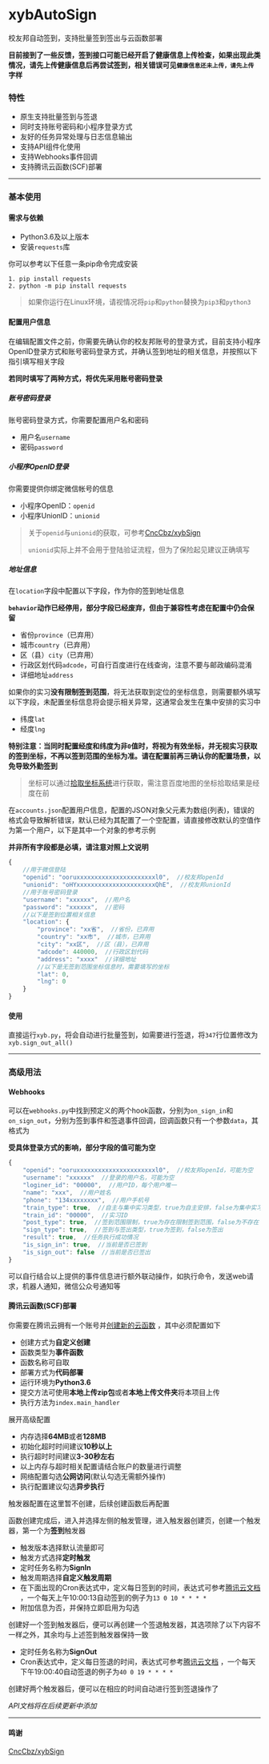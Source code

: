 # xybAutoSign
校友邦自动签到，支持批量签到签出与云函数部署

**目前接到了一些反馈，签到接口可能已经开启了健康信息上传检查，如果出现此类情况，请先上传健康信息后再尝试签到，相关错误可见`健康信息还未上传，请先上传`字样**

### 特性

- 原生支持批量签到与签退
- 同时支持账号密码和小程序登录方式
- 友好的任务异常处理与日志信息输出
- 支持API组件化使用
- 支持Webhooks事件回调
- 支持腾讯云函数(SCF)部署

-----

### 基本使用

#### 需求与依赖

- Python3.6及以上版本
- 安装`requests`库

你可以参考以下任意一条pip命令完成安装

```
1. pip install requests
2. python -m pip install requests
```

> 如果你运行在Linux环境，请视情况将`pip`和`python`替换为`pip3`和`python3`

#### 配置用户信息

在编辑配置文件之前，你需要先确认你的校友邦账号的登录方式，目前支持小程序OpenID登录方式和账号密码登录方式，并确认签到地址的相关信息，并按照以下指引填写相关字段

**若同时填写了两种方式，将优先采用账号密码登录**

##### 账号密码登录

账号密码登录方式，你需要配置用户名和密码

- 用户名`username`
- 密码`password`

##### 小程序OpenID登录

你需要提供你绑定微信帐号的信息

- 小程序OpenID：`openid`
- 小程序UnionID：`unionid`

> 关于`openid`与`unionid`的获取，可参考[CncCbz/xybSign](https://github.com/CncCbz/xybSign/blob/main/README.md)
>
> `unionid`实际上并不会用于登陆验证流程，但为了保险起见建议正确填写

##### 地址信息

在`location`字段中配置以下字段，作为你的签到地址信息

**`behavior`动作已经停用，部分字段已经废弃，但由于兼容性考虑在配置中仍会保留**

- 省份`province`（已弃用）
- 城市`country`（已弃用）
- 区（县）`city`（已弃用）
- 行政区划代码`adcode`，可自行百度进行在线查询，注意不要与邮政编码混淆
- 详细地址`address`

如果你的实习**没有限制签到范围**，将无法获取到定位的坐标信息，则需要额外填写以下字段，未配置坐标信息将会提示相关异常，这通常会发生在集中安排的实习中

- 纬度`lat`
- 经度`lng`

**特别注意：当同时配置经度和纬度为非`0`值时，将视为有效坐标，并无视实习获取的签到坐标，不再以签到范围的坐标为准。请在配置前再三确认你的配置场景，以免导致外勤签到**

> 坐标可以通过[拾取坐标系统](https://api.map.baidu.com/lbsapi/getpoint/index.html)进行获取，需注意百度地图的坐标拾取结果是经度在前

在`accounts.json`配置用户信息，配置的JSON对象父元素为数组(列表)，错误的格式会导致解析错误，默认已经为其配置了一个空配置，请直接修改默认的空值作为第一个用户，以下是其中一个对象的参考示例

**并非所有字段都是必填，请注意对照上文说明**

```javascript
{
    //用于微信登陆
    "openid": "ooruxxxxxxxxxxxxxxxxxxxxxxl0",  //校友邦openId
    "unionid": "oHYxxxxxxxxxxxxxxxxxxxxxxQhE",  //校友邦unionId
    //用于账号密码登录
    "username": "xxxxxx",  //用户名
    "password": "xxxxxx",  //密码
    //以下是签到位置相关信息
    "location": {
        "province": "xx省",  //省份，已弃用
        "country": "xx市",  //城市，已弃用
        "city": "xx区",  //区（县），已弃用
        "adcode": 440000,  //行政区划代码
        "address": "xxxx"  //详细地址
        //以下是无签到范围坐标信息时，需要填写的坐标
        "lat": 0,
        "lng": 0
    }
}
```

#### 使用

直接运行`xyb.py`，将会自动进行批量签到，如需要进行签退，将`347`行位置修改为`xyb.sign_out_all()`

-----

### 高级用法

#### Webhooks

可以在`webhooks.py`中找到预定义的两个hook函数，分别为`on_sign_in`和`on_sign_out`，分别为签到事件和签退事件回调，回调函数只有一个参数`data`，其格式为

**受具体登录方式的影响，部分字段的值可能为空**

```javascript
{
    "openid": "ooruxxxxxxxxxxxxxxxxxxxxxxl0",  //校友邦openId，可能为空
    "username": "xxxxxx"  //登录的用户名，可能为空
    "loginer_id": "00000",  //用户ID，每个用户唯一
    "name": "xxx",  //用户姓名
    "phone": "134xxxxxxxx",  //用户手机号
    "train_type": true,  //自主与集中实习类型，true为自主安排，false为集中实习
    "train_id": "00000",  //实习ID
    "post_type": true,  //签到范围限制，true为存在限制签到范围，false为不存在
    "sign_type": true,  //签到与签出类型，true为签到，false为签出
    "result": true,  //任务执行成功情况
    "is_sign_in": true,  //当前是否已签到
    "is_sign_out": false  //当前是否已签出
}
```

可以自行结合以上提供的事件信息进行额外联动操作，如执行命令，发送web请求，机器人通知，微信公众号通知等

#### 腾讯云函数(SCF)部署

你需要在腾讯云拥有一个账号并[创建新的云函数](https://console.cloud.tencent.com/scf/list-create) ，其中必须配置如下

- 创建方式为**自定义创建**
- 函数类型为**事件函数**
- 函数名称可自取
- 部署方式为**代码部署**
- 运行环境为**Python3.6**
- 提交方法可使用**本地上传zip包**或者**本地上传文件夹**将本项目上传
- 执行方法为`index.main_handler`

展开高级配置

- 内存选择**64MB**或者**128MB**
- 初始化超时时间建议**10秒以上**
- 执行超时时间建议**3-30秒左右**
- 以上内存与超时相关配置请结合账户的数量进行调整
- 网络配置勾选**公网访问**(默认勾选无需额外操作)
- 执行配置建议勾选**异步执行**

触发器配置在这里暂不创建，后续创建函数后再配置

函数创建完成后，进入并选择左侧的触发管理，进入触发器创建页，创建一个触发器，第一个为**签到**触发器

- 触发版本选择默认流量即可
- 触发方式选择**定时触发**
- 定时任务名称为**SignIn**
- 触发周期选择**自定义触发周期**
- 在下面出现的Cron表达式中，定义每日签到的时间，表达式可参考[腾讯云文档](https://cloud.tencent.com/document/product/583/9708) ，一个每天上午10:00:13自动签到的例子为`13 0 10 * * * *`
- 附加信息为否，并保持立即启用为勾选

创建好一个签到触发器后，便可以再创建一个签退触发器，其选项除了以下内容不一样之外，其余均与上述签到触发器保持一致

- 定时任务名称为**SignOut**
- Cron表达式中，定义每日签退的时间，表达式可参考[腾讯云文档](https://cloud.tencent.com/document/product/583/9708) ，一个每天下午19:00:40自动签退的例子为`40 0 19 * * * *`

创建好两个触发器后，便可以在相应的时间自动进行签到签退操作了

*API文档将在后续更新中添加*

-----

#### 鸣谢

[CncCbz/xybSign](https://github.com/CncCbz/xybSign)

